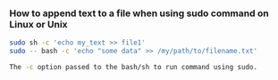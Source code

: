 ### How to append text to a file when using sudo command on Linux or Unix
```sh
sudo sh -c 'echo my_text >> file1'
sudo -- bash -c 'echo "some data" >> /my/path/to/filename.txt'

The -c option passed to the bash/sh to run command using sudo.
```